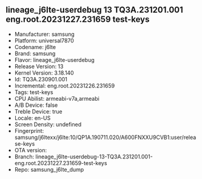 ## lineage_j6lte-userdebug 13 TQ3A.231201.001 eng.root.20231227.231659 test-keys
- Manufacturer: samsung
- Platform: universal7870
- Codename: j6lte
- Brand: samsung
- Flavor: lineage_j6lte-userdebug
- Release Version: 13
- Kernel Version: 3.18.140
- Id: TQ3A.230901.001
- Incremental: eng.root.20231226.231659
- Tags: test-keys
- CPU Abilist: armeabi-v7a,armeabi
- A/B Device: false
- Treble Device: true
- Locale: en-US
- Screen Density: undefined
- Fingerprint: samsung/j6ltexx/j6lte:10/QP1A.190711.020/A600FNXXU9CVB1:user/release-keys
- OTA version: 
- Branch: lineage_j6lte-userdebug-13-TQ3A.231201.001-eng.root.20231227.231659-test-keys
- Repo: samsung_j6lte_dump
